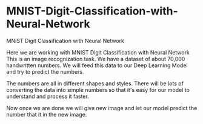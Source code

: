 # MNIST-Digit-Classification-with-Neural-Network
MNIST Digit Classification with Neural Network

Here we are working with MNIST Digit Classification with Neural Network
This is an image recognization task. 
We have a dataset of about 70,000 handwritten numbers. We will feed this data to our Deep Learning Model and try to predict the numbers. 

The numbers are all in different shapes and styles. 
There will be lots of converting the data into simple numbers so that it's easy for our model to understand and process it faster. 

Now once we are done we will give new image and let our model predict the number that it in the new image. 
